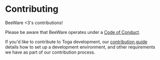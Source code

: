 # Contributing

BeeWare <3's contributions!

Please be aware that BeeWare operates under a [Code of
Conduct](https://beeware.org/community/behavior/code-of-conduct/).

If you'd like to contribute to Toga development, our [contribution
guide](https://toga.readthedocs.io/en/latest/how-to/#contributing-to-toga) details how
to set up a development environment, and other requirements we have as part of our
contribution process.
